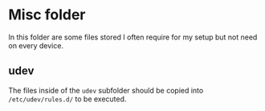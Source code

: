 # Misc folder

In this folder are some files stored I often require for my setup but not need on every device.

## udev

The files inside of the `udev` subfolder should be copied into `/etc/udev/rules.d/` to be executed.
